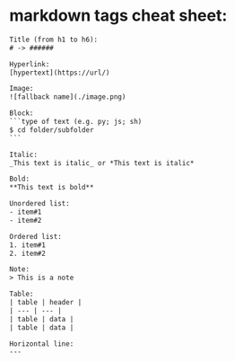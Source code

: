 # markdown tags cheat sheet:

````txt
Title (from h1 to h6):
# -> ######

Hyperlink:
[hypertext](https://url/)

Image:
![fallback name](./image.png)

Block:
```type of text (e.g. py; js; sh)
$ cd folder/subfolder
```

Italic:
_This text is italic_ or *This text is italic*

Bold:
**This text is bold**

Unordered list:
- item#1
- item#2

Ordered list:
1. item#1
2. item#2

Note:
> This is a note

Table:
| table | header |
| --- | --- |
| table | data |
| table | data |

Horizontal line:
---
````
